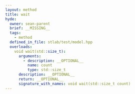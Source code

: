```yaml
---
layout: method
title: wait
hyde:
  owner: sean-parent
  brief: __MISSING__
  tags:
    - method
  defined_in_file: stlab/test/model.hpp
  overloads:
    void wait(std::size_t):
      arguments:
        - description: __OPTIONAL__
          name: count
          type: std::size_t
      description: __OPTIONAL__
      return: __OPTIONAL__
      signature_with_names: void wait(std::size_t count)
---
```

